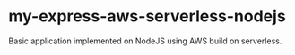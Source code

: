 # my-express-aws-serverless-nodejs
Basic application implemented on NodeJS using AWS build on serverless.
